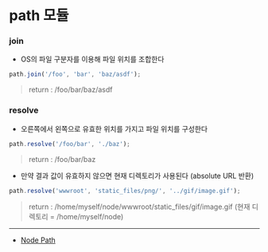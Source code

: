 # path 모듈


### join

- OS의 파일 구분자를 이용해 파일 위치를 조합한다

```javascript
path.join('/foo', 'bar', 'baz/asdf');
```

> return : /foo/bar/baz/asdf
  
 
 
### resolve

- 오른쪽에서 왼쪽으로 유효한 위치를 가지고 파일 위치를 구성한다

```javascript
path.resolve('/foo/bar', './baz');
```

> return : /foo/bar/baz
 
- 만약 결과 값이 유효하지 않으면 현재 디렉토리가 사용된다 (absolute URL 반환)

```javascript
path.resolve('wwwroot', 'static_files/png/', '../gif/image.gif');
```

> return : /home/myself/node/wwwroot/static_files/gif/image.gif (현재 디렉토리 = /home/myself/node)
 
 
---
- [Node Path](https://nodejs.org/api/path.html)
